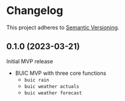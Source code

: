 # Changelog

This project adheres to [Semantic Versioning](https://semver.org).

<!--
Note: In this file, do not use the hard wrap in the middle of a sentence for compatibility with GitHub comment style markdown rendering.
-->

0.1.0 (2023-03-21)
------------------

Initial MVP release
- BUIC MVP with three core functions
  - `buic rain`
  - `buic weather actuals`
  - `buic weather forecast`
